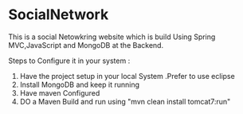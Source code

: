 # SocialNetwork



This is a social Netowkring website which is build Using Spring MVC,JavaScript and MongoDB at the Backend.


Steps to Configure it in your system :

1) Have the project setup in your local System .Prefer to use eclipse
2) Install MongoDB and keep it running
3) Have maven Configured
4) DO a Maven Build and run using "mvn clean install tomcat7:run"
